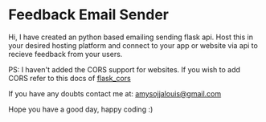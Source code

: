 # Feedback Email Sender #

Hi, I have created an python based emailing sending flask api. Host this in your desired hosting platform and connect to your app or website via api to recieve feedback from your users.

PS: I haven't added the CORS support for websites. If you wish to add CORS refer to this docs of [flask_cors](https://flask-cors.readthedocs.io/en/latest/)

If you have any doubts contact me at: amysojjalouis@gmail.com

Hope you have a good day, happy coding :)